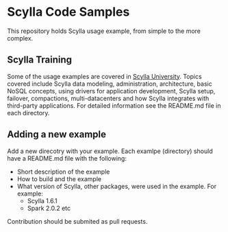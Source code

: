# Scylla Code Samples

This repository holds Scylla usage example, from simple to the more complex.

## Scylla Training

Some of the usage examples are covered in [Scylla University](https://university.scylladb.com/). Topics covered include 
Scylla data modeling, administration, architecture, basic NoSQL concepts, using drivers for application development, 
Scylla setup, failover, compactions, multi-datacenters and how Scylla integrates with third-party applications.
For detailed information see the README.md file in each directory. 


## Adding a new example

Add a new direcotry with your example. Each examlpe (directory) should have a README.md file with the following:

- Short description of the example
- How to build and the example
- What version of Scylla, other packages, were used in the example. For example:
  - Scylla 1.6.1
  - Spark 2.0.2
  etc

Contribution should be submited as pull requests.

